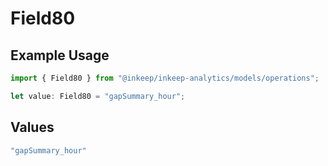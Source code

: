 # Field80

## Example Usage

```typescript
import { Field80 } from "@inkeep/inkeep-analytics/models/operations";

let value: Field80 = "gapSummary_hour";
```

## Values

```typescript
"gapSummary_hour"
```